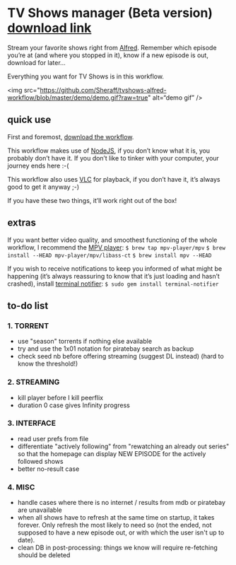 TV Shows manager (Beta version) [download link](https://github.com/Sheraff/tvshows-alfred-workflow/raw/master/TV%20Show%20Manager.alfredworkflow "TV Shows manager.alfredworkflow")
=======================

Stream your favorite shows right from [Alfred](http://www.alfredapp.com/ "Alfred App official website"). Remember which episode you’re at (and where you stopped in it), know if a new episode is out, download for later...

Everything you want for TV Shows is in this workflow.

<img src="https://github.com/Sheraff/tvshows-alfred-workflow/blob/master/demo/demo.gif?raw=true" alt=“demo gif” />


## quick use

First and foremost, [download the workflow](https://github.com/Sheraff/tvshows-alfred-workflow/raw/master/TV%20Show%20Manager.alfredworkflow "TV Shows manager.alfredworkflow").

This workflow makes use of [NodeJS](http://nodejs.org/), if you don’t know what it is, you probably don’t have it. If you don’t like to tinker with your computer, your journey ends here :-(

This workflow also uses [VLC](http://www.videolan.org/vlc/index.html) for playback, if you don’t have it, it’s always good to get it anyway ;-)

If you have these two things, it’ll work right out of the box!


## extras

If you want better video quality, and smoothest functioning of the whole workflow, I recommend the [MPV player](http://mpv.io/):
`$ brew tap mpv-player/mpv`
`$ brew install --HEAD mpv-player/mpv/libass-ct`
`$ brew install mpv --HEAD`

If you wish to receive notifications to keep you informed of what might be happening (it’s always reassuring to know that it’s just loading and hasn’t crashed), install [terminal notifier](https://github.com/alloy/terminal-notifier):
`$ sudo gem install terminal-notifier`

## to-do list

### 1. TORRENT
 - use "season" torrents if nothing else available
 - try and use the 1x01 notation for piratebay search as backup
 - check seed nb before offering streaming (suggest DL instead) (hard to know the threshold!)

### 2. STREAMING
 - kill player before I kill peerflix
 - duration 0 case gives Infinity progress

### 3. INTERFACE
 - read user prefs from file
 - differentiate "actively following" from "rewatching an already out series" so that the homepage can display NEW EPISODE for the actively followed shows
 - better no-result case

### 4. MISC
 - handle cases where there is no internet / results from mdb or piratebay are unavailable
 - when all shows have to refresh at the same time on startup, it takes forever. Only refresh the most likely to need so (not the ended, not supposed to have a new episode out, or with which the user isn't up to date).
 - clean DB in post-processing: things we know will require re-fetching should be deleted